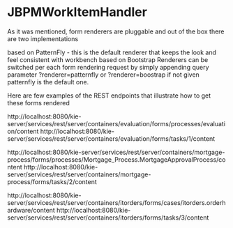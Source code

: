 # JBPMWorkItemHandler
As it was mentioned, form renderers are pluggable and out of the box there are two implementations

based on PatternFly - this is the default renderer that keeps the look and feel consistent with workbench
based on Bootstrap
Renderers can be switched per each form rendering request by simply appending query parameter
?renderer=patternfly or ?renderer=boostrap if not given patternfly is the default one.

Here are few examples of the REST endpoints that illustrate how to get these forms rendered

http://localhost:8080/kie-server/services/rest/server/containers/evaluation/forms/processes/evaluation/content
http://localhost:8080/kie-server/services/rest/server/containers/evaluation/forms/tasks/1/content


http://localhost:8080/kie-server/services/rest/server/containers/mortgage-process/forms/processes/Mortgage_Process.MortgageApprovalProcess/content
http://localhost:8080/kie-server/services/rest/server/containers/mortgage-process/forms/tasks/2/content


http://localhost:8080/kie-server/services/rest/server/containers/itorders/forms/cases/itorders.orderhardware/content
http://localhost:8080/kie-server/services/rest/server/containers/itorders/forms/tasks/3/content
